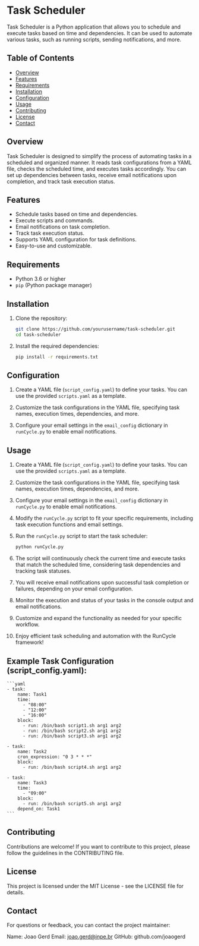 # Task Scheduler

Task Scheduler is a Python application that allows you to schedule and execute tasks based on time and dependencies. It can be used to automate various tasks, such as running scripts, sending notifications, and more.

## Table of Contents

- [Overview](#overview)
- [Features](#features)
- [Requirements](#requirements)
- [Installation](#installation)
- [Configuration](#configuration)
- [Usage](#usage)
- [Contributing](#contributing)
- [License](#license)
- [Contact](#contact)

## Overview

Task Scheduler is designed to simplify the process of automating tasks in a scheduled and organized manner. It reads task configurations from a YAML file, checks the scheduled time, and executes tasks accordingly. You can set up dependencies between tasks, receive email notifications upon completion, and track task execution status.

## Features

- Schedule tasks based on time and dependencies.
- Execute scripts and commands.
- Email notifications on task completion.
- Track task execution status.
- Supports YAML configuration for task definitions.
- Easy-to-use and customizable.

## Requirements

- Python 3.6 or higher
- `pip` (Python package manager)

## Installation

1. Clone the repository:

   ```bash
   git clone https://github.com/yourusername/task-scheduler.git
   cd task-scheduler
   ```
2. Install the required dependencies:

   ```bash
   pip install -r requirements.txt
   ```

## Configuration

1. Create a YAML file (`script_config.yaml`) to define your tasks. You can use the provided `scripts.yaml` as a template.

2. Customize the task configurations in the YAML file, specifying task names, execution times, dependencies, and more.

3. Configure your email settings in the `email_config` dictionary in `runCycle.py` to enable email notifications.

## Usage

1. Create a YAML file (`script_config.yaml`) to define your tasks. You can use the provided `scripts.yaml` as a template.

2. Customize the task configurations in the YAML file, specifying task names, execution times, dependencies, and more.

3. Configure your email settings in the `email_config` dictionary in `runCycle.py` to enable email notifications.

4. Modify the `runCycle.py` script to fit your specific requirements, including task execution functions and email settings.

5. Run the `runCycle.py` script to start the task scheduler:

   ```bash
   python runCycle.py
   ```

6. The script will continuously check the current time and execute tasks that match the scheduled time, considering task dependencies and tracking task statuses.

7. You will receive email notifications upon successful task completion or failures, depending on your email configuration.

8. Monitor the execution and status of your tasks in the console output and email notifications.

9. Customize and expand the functionality as needed for your specific workflow.

10. Enjoy efficient task scheduling and automation with the RunCycle framework!

## Example Task Configuration (script_config.yaml):

    ```yaml
    - task:
        name: Task1
        time:
          - "08:00"
          - "12:00"
          - "16:00"
        block:
          - run: /bin/bash script1.sh arg1 arg2
          - run: /bin/bash script2.sh arg1 arg2
          - run: /bin/bash script3.sh arg1 arg2
    
    - task:
        name: Task2
        cron_expression: "0 3 * * *"
        block:
          - run: /bin/bash script4.sh arg1 arg2
    
    - task:
        name: Task3
        time:
          - "09:00"
        block:
          - run: /bin/bash script5.sh arg1 arg2
        depend_on: Task1
    ```

## Contributing
Contributions are welcome! If you want to contribute to this project, please follow the guidelines in the CONTRIBUTING file.

## License
This project is licensed under the MIT License - see the LICENSE file for details.

## Contact
For questions or feedback, you can contact the project maintainer:

Name: Joao Gerd
Email: joao.gerd@inpe.br
GitHub: github.com/joaogerd

